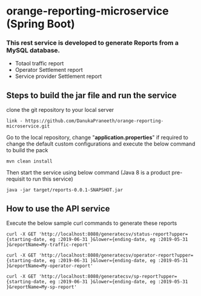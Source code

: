 # orange-reporting-microservice (Spring Boot)

### This rest service is developed to generate Reports from a MySQL database.

- Totaol traffic report
- Operator Settlement report
- Service provider Settlement report


## Steps to build the jar file and run the service

clone the git repository to your local server
    
    link - https://github.com/DanukaPraneeth/orange-reporting-microservice.git
   
Go to the local repository, change "**application.properties**" if required to change the default custom configurations and execute the below command to build the pack

``` 
mvn clean install
```

Then start the service using below command (Java 8 is a product pre-requisit to run this service)

```
java -jar target/reports-0.0.1-SNAPSHOT.jar
```

## How to use the API service


Execute the below sample curl commands to generate these reports


```
curl -X GET 'http://localhost:8080/generatecsv/status-report?upper={starting-date, eg :2019-06-31 }&lower={ending-date, eg :2019-05-31 }&reportName=My-traffic-report'
```

```
curl -X GET 'http://localhost:8080/generatecsv/operator-report?upper={starting-date, eg :2019-06-31 }&lower={ending-date, eg :2019-05-31 }&reportName=My-operator-report'
```

```
curl -X GET 'http://localhost:8080/generatecsv/sp-report?upper={starting-date, eg :2019-06-31 }&lower={ending-date, eg :2019-05-31 }&reportName=My-sp-report'
```




